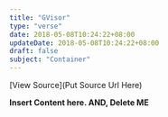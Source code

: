 ```yaml
---
title: "GVisor"
type: "verse"
date: 2018-05-08T10:24:22+08:00
updateDate: 2018-05-08T10:24:22+08:00
draft: false
subject: "Container"
---
```


[View Source](Put Source Url Here)

**Insert Content here. AND, Delete ME**

